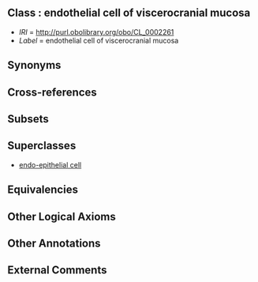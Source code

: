 
## Class : endothelial cell of viscerocranial mucosa

 * *IRI* = http://purl.obolibrary.org/obo/CL_0002261
 * *Label* = endothelial cell of viscerocranial mucosa

## Synonyms


## Cross-references


## Subsets


## Superclasses

 * [endo-epithelial cell](../../CL/76/CL_0002076.md)

## Equivalencies


## Other Logical Axioms


## Other Annotations


## External Comments

